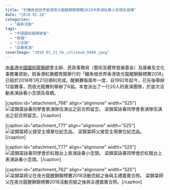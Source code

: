 ```yaml
---
title: "於鱷魚恤世界香港夜光龍醒獅錦標賽2018中表演詠春小念頭及尋橋"
date: "2018-01-28"
categories: 
  - "最新活動"
tags: 
  - "中國國術龍獅總會"
  - "尋橋"
  - "小念頭"
  - "詠春表演"
coverImage: "2018_01_21_hk_coliseum_0408.jpeg"
---
```


由[香港中國國術龍獅總](http://www.hkcmaa.com.hk/index.html)會主辦、民政事務局（藝術及體育發展基金）及康樂及文化事務署資助，假香港紅磡體育館舉行的「鱷魚恤世界香港夜光龍醒獅錦標賽2018」已經於2018年1月21日順利完成。醒獅賽每兩年一度，自1992年起今，已先後舉辦12屆賽事，而夜光龍賽則舉辦了6屆。本會派出了一行20人的表演團隊，於是次活動表演詠春小念頭及尋橋。<!--more-->

\[caption id="attachment\_768" align="alignnone" width="525"\]![梁錦棠詠春同學會表演隊伍演出之前合照留念。](images/2018_01_21_hk_coliseum_0371-1024x521.jpeg) 梁錦棠詠春同學會表演隊伍演出之前合照留念。\[/caption\]

\[caption id="attachment\_771" align="alignnone" width="525"\]![梁錦棠師父接受主場單位紀念品。](images/2018_01_21_hk_coliseum_0374-1024x682.jpeg) 梁錦棠師父接受主場單位紀念品。\[/caption\]

\[caption id="attachment\_777" align="alignnone" width="525"\]![梁錦棠詠春同學會於紅館台上表演詠春小念頭。](images/2018_01_21_hk_coliseum_0380-1024x678.jpeg) 梁錦棠詠春同學會於紅館台上表演詠春小念頭。\[/caption\]

\[caption id="attachment\_762" align="alignnone" width="525"\]![梁錦棠師父在夜光龍醒獅錦標賽2018活動完結之後與主禮嘉賓合照。](images/2018_01_21_hk_coliseum_0403-1024x768.jpeg) 梁錦棠師父在夜光龍醒獅錦標賽2018活動完結之後與主禮嘉賓合照。\[/caption\]

